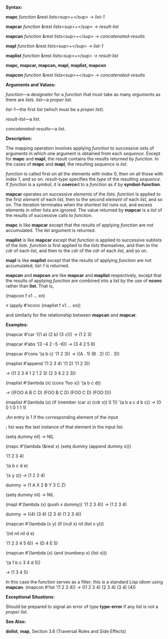  

**Syntax:** 

**mapc** *function* &rest *lists*&#60;sup&#62;+&#60;/sup&#62; *→ list-1* 

**mapcar** *function* &rest *lists*&#60;sup&#62;+&#60;/sup&#62; *→ result-list* 

**mapcan** *function* &rest *lists*&#60;sup&#62;+&#60;/sup&#62; *→ concatenated-results* 

**mapl** *function* &rest *lists*&#60;sup&#62;+&#60;/sup&#62; *→ list-1* 

**maplist** *function* &rest *lists*&#60;sup&#62;+&#60;/sup&#62; *→ result-list* 



 

 

**mapc, mapcar, mapcan, mapl, maplist, mapcon** 

**mapcon** *function* &rest *lists*&#60;sup&#62;+&#60;/sup&#62; *→ concatenated-results* 

**Arguments and Values:** 

*function*—a *designator* for a *function* that must take as many *arguments* as there are *lists*. *list*—a *proper list*. 

*list-1*—the first *list* (which must be a *proper list*). 

*result-list*—a *list*. 

*concatenated-results*—a *list*. 

**Description:** 

The mapping operation involves applying *function* to successive sets of arguments in which one argument is obtained from each *sequence*. Except for **mapc** and **mapl**, the result contains the results returned by *function*. In the cases of **mapc** and **mapl**, the resulting *sequence* is *list*. 

*function* is called first on all the elements with index 0, then on all those with index 1, and so on. *result-type* specifies the *type* of the resulting *sequence*. If *function* is a *symbol*, it is **coerce**d to a *function* as if by **symbol-function**. 

**mapcar** operates on successive *elements* of the *lists*. *function* is applied to the first *element* of each *list*, then to the second *element* of each *list*, and so on. The iteration terminates when the shortest *list* runs out, and excess elements in other lists are ignored. The value returned by **mapcar** is a *list* of the results of successive calls to *function*. 

**mapc** is like **mapcar** except that the results of applying *function* are not accumulated. The *list* argument is returned. 

**maplist** is like **mapcar** except that *function* is applied to successive sublists of the *lists*. *function* is first applied to the *lists* themselves, and then to the *cdr* of each *list*, and then to the *cdr* of the *cdr* of each *list*, and so on. 

**mapl** is like **maplist** except that the results of applying *function* are not accumulated; *list-1* is returned. 

**mapcan** and **mapcon** are like **mapcar** and **maplist** respectively, except that the results of applying *function* are combined into a *list* by the use of **nconc** rather than **list**. That is, 

(mapcon f x1 ... xn) 

*≡* (apply #’nconc (maplist f x1 ... xn)) 

and similarly for the relationship between **mapcan** and **mapcar**. 

**Examples:** 

(mapcar #’car ’((1 a) (2 b) (3 c))) *→* (1 2 3) 

(mapcar #’abs ’(3 -4 2 -5 -6)) *→* (3 4 2 5 6) 



 

 

(mapcar #’cons ’(a b c) ’(1 2 3)) *→* ((A . 1) (B . 2) (C . 3)) 

(maplist #’append ’(1 2 3 4) ’(1 2) ’(1 2 3)) 

*→* ((1 2 3 4 1 2 1 2 3) (2 3 4 2 2 3)) 

(maplist #’(lambda (x) (cons ’foo x)) ’(a b c d)) 

*→* ((FOO A B C D) (FOO B C D) (FOO C D) (FOO D)) 

(maplist #’(lambda (x) (if (member (car x) (cdr x)) 0 1)) ’(a b a c d b c)) *→* (0 0 1 0 1 1 1) 

;An entry is 1 if the corresponding element of the input 

; list was the last instance of that element in the input list. 

(setq dummy nil) *→* NIL 

(mapc #’(lambda (&rest x) (setq dummy (append dummy x))) 

’(1 2 3 4) 

’(a b c d e) 

’(x y z)) *→* (1 2 3 4) 

dummy *→* (1 A X 2 B Y 3 C Z) 

(setq dummy nil) *→* NIL 

(mapl #’(lambda (x) (push x dummy)) ’(1 2 3 4)) *→* (1 2 3 4) 

dummy *→* ((4) (3 4) (2 3 4) (1 2 3 4)) 

(mapcan #’(lambda (x y) (if (null x) nil (list x y))) 

’(nil nil nil d e) 

’(1 2 3 4 5 6)) *→* (D 4 E 5) 

(mapcan #’(lambda (x) (and (numberp x) (list x))) 

’(a 1 b c 3 4 d 5)) 

*→* (1 3 4 5) 

In this case the function serves as a filter; this is a standard Lisp idiom using **mapcan**. (mapcon #’list ’(1 2 3 4)) *→* ((1 2 3 4) (2 3 4) (3 4) (4)) 

**Exceptional Situations:** 

Should be prepared to signal an error of *type* **type-error** if any *list* is not a *proper list*. 

**See Also:** 

**dolist**, **map**, Section 3.6 (Traversal Rules and Side Effects) 



 

 

